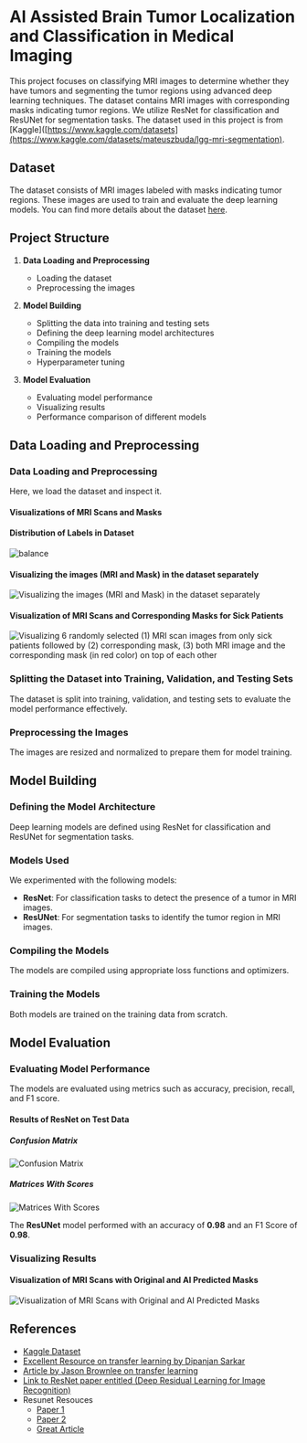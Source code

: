 # AI Assisted Brain Tumor Localization and Classification in Medical Imaging

This project focuses on classifying MRI images to determine whether they have tumors and segmenting the tumor regions using advanced deep learning techniques. The dataset contains MRI images with corresponding masks indicating tumor regions. We utilize ResNet for classification and ResUNet for segmentation tasks. The dataset used in this project is from [Kaggle]([https://www.kaggle.com/datasets](https://www.kaggle.com/datasets/mateuszbuda/lgg-mri-segmentation).

## Dataset

The dataset consists of MRI images labeled with masks indicating tumor regions. These images are used to train and evaluate the deep learning models. You can find more details about the dataset [here](https://www.kaggle.com/datasets/mateuszbuda/lgg-mri-segmentation).

## Project Structure

1. **Data Loading and Preprocessing**
    - Loading the dataset
    - Preprocessing the images
    
2. **Model Building**
    - Splitting the data into training and testing sets
    - Defining the deep learning model architectures
    - Compiling the models
    - Training the models
    - Hyperparameter tuning

3. **Model Evaluation**
    - Evaluating model performance
    - Visualizing results
    - Performance comparison of different models

## Data Loading and Preprocessing

### Data Loading and Preprocessing

Here, we load the dataset and inspect it.

#### Visualizations of MRI Scans and Masks

#### Distribution of Labels in Dataset

![balance](https://github.com/QHaider4622/AI-Assisted-Brain-Tumor-Localization-and-Classification-in-Medical-Imaging/assets/79516393/c9c02921-25a7-41b6-8232-3178512d0104)

#### Visualizing the images (MRI and Mask) in the dataset separately
![Visualizing the images (MRI and Mask) in the dataset separately](https://github.com/QHaider4622/AI-Assisted-Brain-Tumor-Localization-and-Classification-in-Medical-Imaging/assets/79516393/f6f3621f-f9ba-42da-abd6-f9e8f09e7863)

#### Visualization of MRI Scans and Corresponding Masks for Sick Patients
![Visualizing 6 randomly selected (1) MRI scan images from only sick patients followed by (2) corresponding mask, (3) both MRI image and the corresponding mask (in red color) on top of each other](https://github.com/QHaider4622/AI-Assisted-Brain-Tumor-Localization-and-Classification-in-Medical-Imaging/assets/79516393/514bd9de-63c0-4777-a495-54934f1bea14)


### Splitting the Dataset into Training, Validation, and Testing Sets

The dataset is split into training, validation, and testing sets to evaluate the model performance effectively.

### Preprocessing the Images

The images are resized and normalized to prepare them for model training.

## Model Building

### Defining the Model Architecture

Deep learning models are defined using ResNet for classification and ResUNet for segmentation tasks.

### Models Used

We experimented with the following models:
- **ResNet**: For classification tasks to detect the presence of a tumor in MRI images.
- **ResUNet**: For segmentation tasks to identify the tumor region in MRI images.

### Compiling the Models

The models are compiled using appropriate loss functions and optimizers.

### Training the Models

Both models are trained on the training data from scratch.

## Model Evaluation 

### Evaluating Model Performance

The models are evaluated using metrics such as accuracy, precision, recall, and F1 score.

#### Results of ResNet on Test Data

##### Confusion Matrix
![Confusion Matrix](https://github.com/QHaider4622/AI-Assisted-Brain-Tumor-Localization-and-Classification-in-Medical-Imaging/assets/79516393/76624873-b3b8-48d2-9e76-b07d6a3da878)

##### Matrices With Scores
![Matrices With Scores](https://github.com/QHaider4622/AI-Assisted-Brain-Tumor-Localization-and-Classification-in-Medical-Imaging/assets/79516393/df68bdb1-876d-454a-a630-f2c470c311a7)

The  **ResUNet** model performed with an accuracy of **0.98** and an F1 Score of **0.98**.

### Visualizing Results

#### Visualization of MRI Scans with Original and AI Predicted Masks
![Visualization of MRI Scans with Original and AI Predicted Masks](https://github.com/QHaider4622/AI-Assisted-Brain-Tumor-Localization-and-Classification-in-Medical-Imaging/assets/79516393/894ba023-7990-4e1f-8f18-898bf5b72c15)

## References
- [Kaggle Dataset](https://www.kaggle.com/datasets)
- [Excellent Resource on transfer learning by Dipanjan Sarkar](https://towardsdatascience.com/a-comprehensive-hands-on-guide-to-transfer-learning-with-real-world-applications-in-deep-learning-212bf3b2f27a)
- [Article by Jason Brownlee on transfer learning](https://machinelearningmastery.com/transfer-learning-for-deep-learning/)
- [Link to ResNet paper entitled (Deep Residual Learning for Image Recognition)](https://arxiv.org/pdf/1512.03385.pdf)
- Resunet Resouces
  - [Paper 1](https://arxiv.org/abs/1505.04597)
  - [Paper 2](https://arxiv.org/abs/1904.00592)
  - [Great Article](https://aditi-mittal.medium.com/introduction-to-u-net-and-res-net-for-image-segmentation-9afcb432ee2f)
